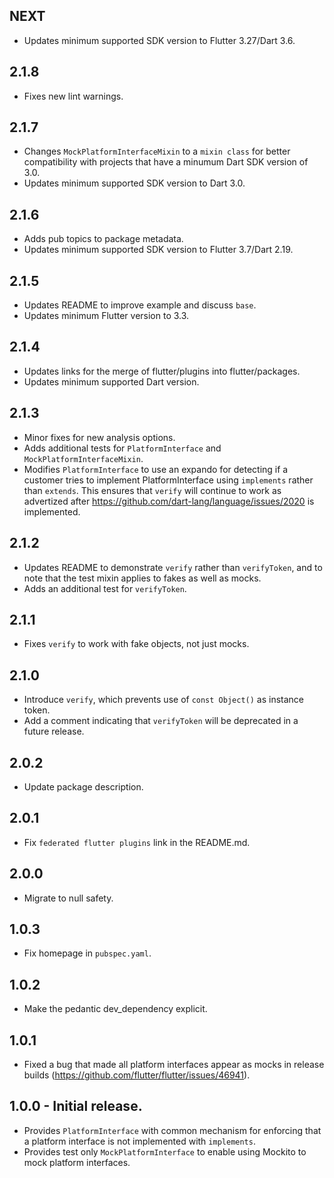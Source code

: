 ## NEXT

* Updates minimum supported SDK version to Flutter 3.27/Dart 3.6.

## 2.1.8

* Fixes new lint warnings.

## 2.1.7

* Changes `MockPlatformInterfaceMixin` to a `mixin class` for better
  compatibility with projects that have a minumum Dart SDK version of 3.0.
* Updates minimum supported SDK version to Dart 3.0.

## 2.1.6

* Adds pub topics to package metadata.
* Updates minimum supported SDK version to Flutter 3.7/Dart 2.19.

## 2.1.5

* Updates README to improve example and discuss `base`.
* Updates minimum Flutter version to 3.3.

## 2.1.4

* Updates links for the merge of flutter/plugins into flutter/packages.
* Updates minimum supported Dart version.

## 2.1.3

* Minor fixes for new analysis options.
* Adds additional tests for `PlatformInterface` and `MockPlatformInterfaceMixin`.
* Modifies `PlatformInterface` to use an expando for detecting if a customer
  tries to implement PlatformInterface using `implements` rather than `extends`.
  This ensures that `verify` will continue to work as advertized after
  https://github.com/dart-lang/language/issues/2020 is implemented.

## 2.1.2

* Updates README to demonstrate `verify` rather than `verifyToken`, and to note
  that the test mixin applies to fakes as well as mocks.
* Adds an additional test for `verifyToken`.

## 2.1.1

* Fixes `verify` to work with fake objects, not just mocks.

## 2.1.0

* Introduce `verify`, which prevents use of `const Object()` as instance token.
* Add a comment indicating that `verifyToken` will be deprecated in a future release.

## 2.0.2

* Update package description.

## 2.0.1

* Fix `federated flutter plugins` link in the README.md.

## 2.0.0

* Migrate to null safety.

## 1.0.3

* Fix homepage in `pubspec.yaml`.

## 1.0.2

* Make the pedantic dev_dependency explicit.

## 1.0.1

* Fixed a bug that made all platform interfaces appear as mocks in release builds (https://github.com/flutter/flutter/issues/46941).

## 1.0.0 - Initial release.

* Provides `PlatformInterface` with common mechanism for enforcing that a platform interface
  is not implemented with `implements`.
* Provides test only `MockPlatformInterface` to enable using Mockito to mock platform interfaces.
